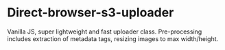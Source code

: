 # Direct-browser-s3-uploader
Vanilla JS, super lightweight and fast uploader class. Pre-processing includes extraction of metadata tags, resizing images to max width/height.
